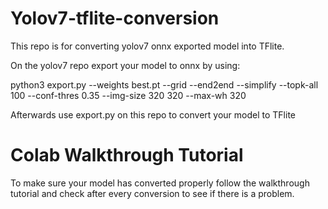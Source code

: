 # Yolov7-tflite-conversion


This repo is for converting yolov7 onnx exported model into TFlite.

On the yolov7 repo export your model to onnx by using:


python3 export.py --weights best.pt --grid --end2end --simplify --topk-all 100 --conf-thres 0.35 --img-size 320 320 --max-wh 320



Afterwards use export.py on this repo to convert your model to TFlite

# Colab Walkthrough Tutorial

To make sure your model has converted properly follow the walkthrough tutorial and check after every conversion to see if there is a problem.


